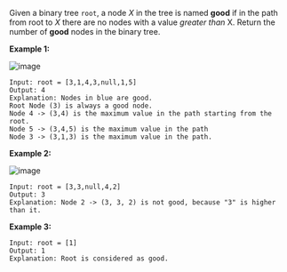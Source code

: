 Given a binary tree `root`, a node *X* in the tree is named **good** if in the path from root to *X* there are no nodes with a value *greater than* X. Return the number of **good** nodes in the binary tree.

**Example 1:**

![image](https://adeveloperdiary.com/algo_practice/problems/images/test_sample_1.jpg)

```
Input: root = [3,1,4,3,null,1,5]
Output: 4
Explanation: Nodes in blue are good.
Root Node (3) is always a good node.
Node 4 -> (3,4) is the maximum value in the path starting from the root.
Node 5 -> (3,4,5) is the maximum value in the path
Node 3 -> (3,1,3) is the maximum value in the path.
```

**Example 2:**

![image](https://adeveloperdiary.com/algo_practice/problems/images/test_sample_2.jpg)

```
Input: root = [3,3,null,4,2]
Output: 3
Explanation: Node 2 -> (3, 3, 2) is not good, because "3" is higher than it.
```

**Example 3:**

```
Input: root = [1]
Output: 1
Explanation: Root is considered as good.
```

